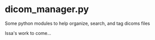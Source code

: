 dicom_manager.py
================

Some python modules to help organize, search, and tag dicoms files

Issa's work to come...